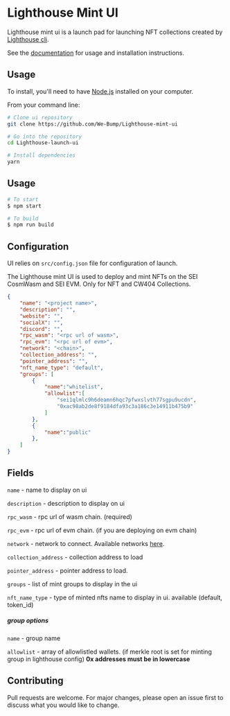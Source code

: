 
# Lighthouse Mint UI

Lighthouse mint ui is a launch pad for launching NFT collections created by [Lighthouse cli](https://github.com/We-Bump/Lighthouse-cli).

See the [documentation](https://webump.xyz) for usage and installation instructions.

  
## Usage
To install, you'll need to have [Node.js](https://nodejs.org/) installed on your computer. 

From your command line:
```bash
# Clone ui repository
git clone https://github.com/We-Bump/Lighthouse-mint-ui

# Go into the repository
cd Lighthouse-launch-ui

# Install dependencies
yarn

```



## Usage
```bash
# To start
$ npm start

# To build
$ npm run build
```
## Configuration

UI relies on `src/config.json` file for configuration of launch.

The Lighthouse mint UI is used to deploy and mint NFTs on the SEI CosmWasm and SEI EVM. Only for NFT and CW404 Collections.

```json
{
    "name": "<project name>",
    "description": "",
    "website": "",
    "socialX": "",
    "discord": "",
    "rpc_wasm": "<rpc url of wasm>",
    "rpc_evm": "<rpc url of evm>",
    "network": "<chain>",
    "collection_address": "",
    "pointer_address": "",
    "nft_name_type": "default",
    "groups": [
        {
            "name":"whitelist",
            "allowlist":[
                "sei1qlmlc9h6deamn6hqc7pfwxslvth77sgpu9ucdn",
                "0xac98ab2de8f9184dfa93c3a186c3e14911b475b9"
            ]
        },
        {
            "name":"public"
        },
    ]
}
```

## Fields

`name` - name to display on ui

`description` - description to display on ui

`rpc_wasm` - rpc url of wasm chain. (required)

`rpc_evm` - rpc url of evm chain. (if you are deploying on evm chain)

`network` - network to connect.  Available networks [here](https://webump.xyz/basics/networks).

`collection_address` - collection address to load

`pointer_address` - pointer address to load. 

`groups` - list of mint groups to display in the ui

`nft_name_type` - type of minted nfts name to display in ui. available (default, token_id)

##### group options

`name` - group name

`allowlist` - array of allowlistled wallets. (if merkle root is set for minting group in lighthouse config) **0x addresses must be in lowercase**



## Contributing

Pull requests are welcome. For major changes, please open an issue first to discuss what you would like to change.